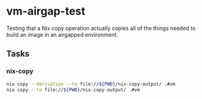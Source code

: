 # vm-airgap-test

Testing that a Nix copy operation actually copies all of the things needed to build an image in an airgapped environment.

## Tasks

### nix-copy

```bash
nix copy --derivation --to file://${PWD}/nix-copy-output/ .#vm
nix copy --to file://${PWD}/nix-copy-output/ .#vm
```
